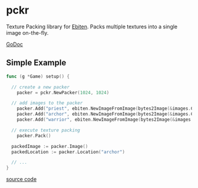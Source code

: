 # pckr

Texture Packing library for [Ebiten](https://ebiten.org/). Packs multiple textures into a single image on-the-fly.

[GoDoc](https://pkg.go.dev/github.com/miyahoyo/pckr)

## Simple Example
```go
func (g *Game) setup() {

  // create a new packer
	packer = pckr.NewPacker(1024, 1024)

  // add images to the packer
	packer.Add("priest", ebiten.NewImageFromImage(bytes2Image(&images.CHARACTER_HERO_PRIEST)), 0, 0, 600, 300)
	packer.Add("archor", ebiten.NewImageFromImage(bytes2Image(&images.CHARACTER_HERO_ARCHOR)), 0, 0, 600, 300)
	packer.Add("warrior", ebiten.NewImageFromImage(bytes2Image(&images.CHARACTER_HERO_WARRIOR)), 0, 0, 600, 300)

  // execute texture packing
	packer.Pack()

  packedImage := packer.Image()
  packedLocation := packer.Location("archor")

  // ...
}
```

[source code](https://github.com/miyahoyo/pckr/blob/master/examples/packing/main.go)
